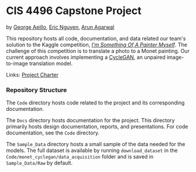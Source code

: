  # CIS 4496 Capstone Project
 
by [George Aeillo](https://github.com/GeorgeFAeillo), [Eric Nguyen](https://github.com/airicbear), [Arun Agarwal](https://github.com/aagarwal17)

This repository hosts all code, documentation, and data related our team's solution to the Kaggle competition, [*I'm Something Of A Painter Myself*](https://www.kaggle.com/competitions/gan-getting-started). 
The challenge of this competition is to translate a photo to a Monet painting.
Our current approach involves implementing a [CycleGAN](https://junyanz.github.io/CycleGAN/), an unpaired image-to-image translation model.

Links: [Project Charter](./Docs/Project/Charter.md)

### Repository Structure

The `Code` directory hosts code related to the project and its corresponding documentation.

The `Docs` directory hosts documentation for the project.
This directory primarily hosts design documentation, reports, and presentations.
For code documentation, see the `Code` directory.

The `Sample_Data` directory hosts a small sample of the data needed for the models.
The full dataset is available by running `download_dataset` in the `Code/monet_cyclegan/data_acquisition` folder and is saved in `Sample_Data/Raw` by default.
